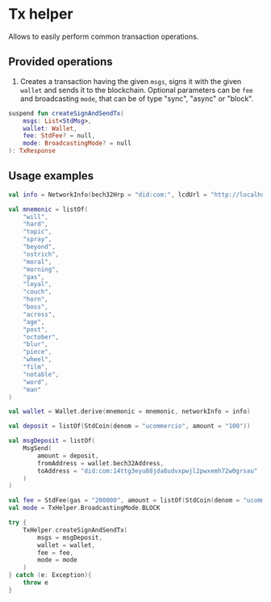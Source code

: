 # Tx helper

Allows to easily perform common transaction operations.

## Provided operations

1. Creates a transaction having the given `msgs`, signs it with the given `wallet` and sends it to the blockchain. 
 Optional parameters can be `fee` and broadcasting `mode`, that can be of type "sync", "async" or "block".
 
```kotlin
suspend fun createSignAndSendTx(
    msgs: List<StdMsg>,
    wallet: Wallet,
    fee: StdFee? = null,
    mode: BroadcastingMode? = null
): TxResponse
```

## Usage examples
```kotlin
val info = NetworkInfo(bech32Hrp = "did:com:", lcdUrl = "http://localhost:1317")

val mnemonic = listOf(
    "will",
    "hard",
    "topic",
    "spray",
    "beyond",
    "ostrich",
    "moral",
    "morning",
    "gas",
    "loyal",
    "couch",
    "horn",
    "boss",
    "across",
    "age",
    "post",
    "october",
    "blur",
    "piece",
    "wheel",
    "film",
    "notable",
    "word",
    "man"
)

val wallet = Wallet.derive(mnemonic = mnemonic, networkInfo = info)

val deposit = listOf(StdCoin(denom = "ucommercio", amount = "100"))

val msgDeposit = listOf(
    MsgSend(
        amount = deposit,
        fromAddress = wallet.bech32Address,
        toAddress = "did:com:14ttg3eyu88jda8udvxpwjl2pwxemh72w0grsau"
    )
)

val fee = StdFee(gas = "200000", amount = listOf(StdCoin(denom = "ucommercio", amount = "10000")))
val mode = TxHelper.BroadcastingMode.BLOCK

try {
    TxHelper.createSignAndSendTx(
        msgs = msgDeposit,
        wallet = wallet,
        fee = fee,
        mode = mode
    )
} catch (e: Exception){
    throw e
}
```
